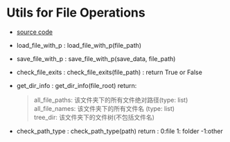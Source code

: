 # Utils for File Operations

- [source code](../utils/file_op.py)

- load_file_with_p : load_file_with_p(file_path) 
- save_file_with_p : save_file_with_p(save_data, file_path)
- check_file_exits : check_file_exits(file_path) : return True or False
- get_dir_info : get_dir_info(file_root) return:
  
    >all_file_paths: 该文件夹下的所有文件绝对路径(type: list)   
     all_file_names: 该文件夹下的所有文件名 (type: list)    
     tree_dir: 该文件夹下的文件树(不包括文件名) 
     
- check_path_type : check_path_type(path) return : 0:file 1: folder -1:other